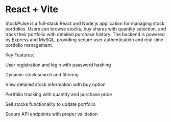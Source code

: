 # React + Vite

StockPulse is a full-stack React and Node.js application for managing stock portfolios. Users can browse stocks, buy shares with quantity selection, and track their portfolio with detailed purchase history. The backend is powered by Express and MySQL, providing secure user authentication and real-time portfolio management.

Key Features:

User registration and login with password hashing

Dynamic stock search and filtering

View detailed stock information with buy option

Portfolio tracking with quantity and purchase price

Sell stocks functionality to update portfolio

Secure API endpoints with proper validation

